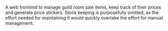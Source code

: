 A web frontend to manage guild room sale items, keep track of their prices and generate price stickers. Stock keeping is purposefully omitted, as the effort needed for maintaining it would quickly overtake the effort for manual management.
